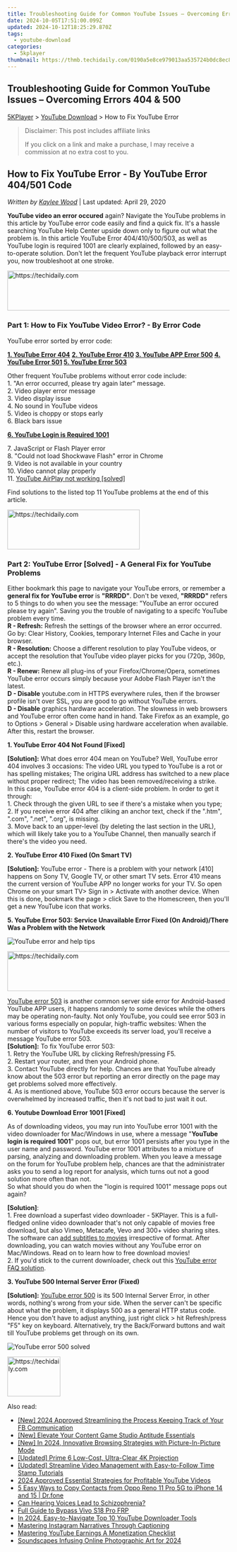 ```yaml
---
title: Troubleshooting Guide for Common YouTube Issues – Overcoming Errors 404 & 500
date: 2024-10-05T17:51:00.099Z
updated: 2024-10-12T18:25:29.870Z
tags:
  - youtube-download
categories:
  - 5kplayer
thumbnail: https://thmb.techidaily.com/0190a5e8ce979013aa535724b0dc8ec8d018ff0f571a11067b3efc6f1f0245eb.jpg
---
```


## Troubleshooting Guide for Common YouTube Issues – Overcoming Errors 404 & 500

[5KPlayer](https://tools.techidaily.com/5kplayer/products/) \> [YouTube Download](https://tools.techidaily.com/5kplayer/youtube-download/) \> How to Fix YouTube Error

>  Disclaimer: This post includes affiliate links
>
>  If you click on a link and make a purchase, I may receive a commission at no extra cost to you.
>

## How to Fix YouTube Error - By YouTube Error 404/501 Code

 _Written by [Kaylee Wood](https://www.quora.com/profile/Amanda-Hu-21)_ | Last updated: April 29, 2020 

**YouTube video an error occured** again? Navigate the YouTube problems in this article by YouTube error code easily and find a quick fix. It's a hassle searching YouTube Help Center upside down only to figure out what the problem is. In this article YouTube Error 404/410/500/503, as well as YouTube login is required 1001 are clearly explained, followed by an easy-to-operate solution. Don't let the frequent YouTube playback error interrupt you, now troubleshoot at one stroke. 

<!-- affiliate ads begin -->
<a href="https://ephamedtechinc.pxf.io/c/5597632/2137211/26400" target="_top" id="2137211">
  <img src="//a.impactradius-go.com/display-ad/26400-2137211" border="0" alt="https://techidaily.com" width="728" height="90"/>
</a>
<img height="0" width="0" src="https://ephamedtechinc.pxf.io/i/5597632/2137211/26400" style="position:absolute;visibility:hidden;" border="0" />
<!-- affiliate ads end -->

### Part 1: How to Fix YouTube Video Error? - By Error Code

YouTube error sorted by error code:

[**1\. YouTube Error 404**](https://tools.techidaily.com/5kplayer/youtube-download/) **[2\. YouTube Error 410](https://tools.techidaily.com/5kplayer/youtube-download/) [3\. YouTube APP Error 500](https://tools.techidaily.com/5kplayer/youtube-download/) [4\. YouTube Error 501](https://tools.techidaily.com/5kplayer/youtube-download/) [5\. YouTube Error 503](https://tools.techidaily.com/5kplayer/youtube-download/)**[](https://tools.techidaily.com/5kplayer/youtube-download/) 

Other frequent YouTube problems without error code include:  
1\. "An error occurred, please try again later" message.  
2\. Video player error message  
3\. Video display issue  
4\. No sound in YouTube videos  
5\. Video is choppy or stops early   
6\. Black bars issue

[**6\. YouTube Login is Required 1001**](https://tools.techidaily.com/5kplayer/youtube-download/) 

7\. JavaScript or Flash Player error  
8\. "Could not load Shockwave Flash" error in Chrome  
9\. Video is not available in your country  
10\. Video cannot play properly  
11\. [YouTube AirPlay not working \[solved\]](https://tools.techidaily.com/5kplayer/airplay/)

Find solutions to the listed top 11 YouTube problems at the end of this article.

<!-- affiliate ads begin -->
<a href="https://aligracehair.sjv.io/c/5597632/1886044/19272" target="_top" id="1886044">
  <img src="//a.impactradius-go.com/display-ad/19272-1886044" border="0" alt="https://techidaily.com" width="300" height="90"/>
</a>
<img height="0" width="0" src="https://aligracehair.sjv.io/i/5597632/1886044/19272" style="position:absolute;visibility:hidden;" border="0" />
<!-- affiliate ads end -->

### Part 2: YouTube Error \[Solved\] - A General Fix for YouTube Problems

Either bookmark this page to navigate your YouTube errors, or remember a **general fix for YouTube error** is **"RRRDD"**. Don't be vexed, **"RRRDD"** refers to 5 things to do when you see the message: "YouTube an error occured please try again". Saving you the trouble of navigating to a specifc YouTube problem every time.   
**R - Refresh:** Refresh the settings of the browser where an error occurred. Go by: Clear History, Cookies, temporary Internet Files and Cache in your browser.  
**R - Resolution:** Choose a different resolution to play YouTube videos, or accept the resolution that YouTube video player picks for you (720p, 360p, etc.).  
**R - Renew:** Renew all plug-ins of your Firefox/Chrome/Opera, sometimes YouTube error occurs simply because your Adobe Flash Player isn't the latest.   
**D - Disable** youtube.com in HTTPS everywhere rules, then if the browser profile isn't over SSL, you are good to go without YouTube errors.  
**D - Disable** graphics hardware acceleration. The slowness in web browsers and YouTube error often come hand in hand. Take Firefox as an example, go to Options > General > Disable using hardware acceleration when available. After this, restart the browser.

**1\. YouTube Error 404 Not Found \[Fixed\]**

**\[Solution\]:** What does error 404 mean on YouTube? Well, YouTube error 404 involves 3 occasions: The video URL you typed to YouTube is a rot or has spelling mistakes; The origina URL address has switched to a new place without proper redirect; The video has been removed/receiving a strike.  
In this case, YouTube error 404 is a client-side problem. In order to get it through:  
1\. Check through the given URL to see if there's a mistake when you type;  
2\. If you receive error 404 after cliking an anchor text, check if the ".htm", ".com", ".net", ".org", is missing.  
3\. Move back to an upper-level (by deleting the last section in the URL), which will likely take you to a YouTube Channel, then manually search if there's the video you need.

**2\. YouTube Error 410 Fixed (On Smart TV)**

**\[Solution\]:** YouTube error - There is a problem with your network \[410\] happens on Sony TV, Google TV, or other smart TV sets. Error 410 means the current version of YouTube APP no longer works for your TV. So open Chrome on your smart TV> Sign in > Activate with another device. When this is done, bookmark the page > click Save to the Homescreen, then you'll get a new YouTube icon that works.

**5\. YouTube Error 503: Service Unavailable Error Fixed (On Android)/There Was a Problem with the Network**

![YouTube error and help tips](https://www.5kplayer.com/youtube-download/img/5kp-4k-downloader-error-yxt-081001.jpg) 

<!-- affiliate ads begin -->
<a href="https://appsumo.8odi.net/c/5597632/2123748/7443" target="_top" id="2123748">
  <img src="//a.impactradius-go.com/display-ad/7443-2123748" border="0" alt="https://techidaily.com" width="600" height="90"/>
</a>
<img height="0" width="0" src="https://appsumo.8odi.net/i/5597632/2123748/7443" style="position:absolute;visibility:hidden;" border="0" />
<!-- affiliate ads end -->

[YouTube error 503](https://tools.techidaily.com/5kplayer/youtube-download/) is another common server side error for Android-based YouTube APP users, it happens randomly to some devices while the others may be operating non-faulty. Not only YouTube, you could see error 503 in various forms especially on popular, high-traffic websites: When the number of visitors to YouTube exceeds its server load, you'll receive a message YouTube error 503.  
**\[Solution\]:** To fix YouTube error 503:  
1\. Retry the YouTube URL by clicking Refresh/pressing F5.  
2\. Restart your router, and then your Android phone.  
3\. Contact YouTube directly for help. Chances are that YouTube already know about the 503 error but reporting an error directly on the page may get problems solved more effectively.  
4\. As is mentioned above, YouTube 503 error occurs because the server is overwhelmed by increased traffic, then it's not bad to just wait it out. 

**6\. Youtube Download Error 1001 \[Fixed\]**

As of downloading videos, you may run into YouTube error 1001 with the video downloader for Mac/Windows in use, where a message "**YouTube login is required 1001**" pops out, but error 1001 persists after you type in the user name and password. YouTube error 1001 attributes to a mixture of parsing, analyzing and downloading problem. When you leave a message on the forum for YouTube problem help, chances are that the administrater asks you to send a log report for analysis, which turns out not a good solution more often than not.  
So what should you do when the "login is required 1001" message pops out again?

**\[Solution\]**:  
 1\. Free download a superfast video downloader - 5KPlayer. This is a full-fledged online video downloader that's not only capable of movies free download, but also Vimeo, Metacafe, Vevo and 300+ video sharing sites. The software can [add subtitles to movies](https://tools.techidaily.com/5kplayer/video-music-player/) irrespective of format. After downloading, you can watch movies without any YouTube error on Mac/Windows. Read on to learn how to free download movies!  
2\. If you'd stick to the current downloader, check out this [YouTube error FAQ solution](http://www.dvdvideosoft.com/faq.htm).

**3\. YouTube 500 Internal Server Error (Fixed)**

**\[Solution\]:** [YouTube error 500](https://tools.techidaily.com/5kplayer/youtube-download/) is its 500 Internal Server Error, in other words, nothing's wrong from your side. When the server can't be specific about what the problem, it displays 500 as a general HTTP status code. Hence you don't have to adjust anything, just right click > hit Refresh/press "F5" key on keyboard. Alternatively, try the Back/Forward buttons and wait till YouTube problems get through on its own. 

![YouTube error 500 solved](https://www.5kplayer.com/youtube-download/img/youtube-500.jpg)

<!-- affiliate ads begin -->
<a href="https://aligracehair.sjv.io/c/5597632/2135393/19272" target="_top" id="2135393">
  <img src="//a.impactradius-go.com/display-ad/19272-2135393" border="0" alt="https://techidaily.com" width="120" height="90"/>
</a>
<img height="0" width="0" src="https://aligracehair.sjv.io/i/5597632/2135393/19272" style="position:absolute;visibility:hidden;" border="0" />
<!-- affiliate ads end -->

<ins class="adsbygoogle"
     style="display:block"
     data-ad-format="autorelaxed"
     data-ad-client="ca-pub-7571918770474297"
     data-ad-slot="1223367746"></ins>

<ins class="adsbygoogle"
     style="display:block"
     data-ad-client="ca-pub-7571918770474297"
     data-ad-slot="8358498916"
     data-ad-format="auto"
     data-full-width-responsive="true"></ins>

<span class="atpl-alsoreadstyle">Also read:</span>
<div><ul>
<li><a href="https://video-screen-grab.techidaily.com/new-2024-approved-streamlining-the-process-keeping-track-of-your-fb-communication/"><u>[New] 2024 Approved Streamlining the Process Keeping Track of Your FB Communication</u></a></li>
<li><a href="https://youtube-video-recordings.techidaily.com/new-elevate-your-content-game-studio-aptitude-essentials/"><u>[New] Elevate Your Content Game Studio Aptitude Essentials</u></a></li>
<li><a href="https://vp-tips.techidaily.com/new-in-2024-innovative-browsing-strategies-with-picture-in-picture-mode/"><u>[New] In 2024, Innovative Browsing Strategies with Picture-In-Picture Mode</u></a></li>
<li><a href="https://extra-approaches.techidaily.com/updated-prime-6-low-cost-ultra-clear-4k-projection/"><u>[Updated] Prime 6 Low-Cost, Ultra-Clear 4K Projection</u></a></li>
<li><a href="https://some-approaches.techidaily.com/updated-streamline-video-management-with-easy-to-follow-time-stamp-tutorials/"><u>[Updated] Streamline Video Management with Easy-to-Follow Time Stamp Tutorials</u></a></li>
<li><a href="https://youtube-video-recordings.techidaily.com/2024-approved-essential-strategies-for-profitable-youtube-videos/"><u>2024 Approved Essential Strategies for Profitable YouTube Videos</u></a></li>
<li><a href="https://blog-min.techidaily.com/5-easy-ways-to-copy-contacts-from-oppo-reno-11-pro-5g-to-iphone-14-and-15-drfone-by-drfone-transfer-from-android-transfer-from-android/"><u>5 Easy Ways to Copy Contacts from Oppo Reno 11 Pro 5G to iPhone 14 and 15 | Dr.fone</u></a></li>
<li><a href="https://sound-issues.techidaily.com/can-hearing-voices-lead-to-schizophrenia/"><u>Can Hearing Voices Lead to Schizophrenia?</u></a></li>
<li><a href="https://bypass-frp.techidaily.com/full-guide-to-bypass-vivo-s18-pro-frp-by-drfone-android/"><u>Full Guide to Bypass Vivo S18 Pro FRP</u></a></li>
<li><a href="https://youtube-video-recordings.techidaily.com/in-2024-easy-to-navigate-top-10-youtube-downloader-tools/"><u>In 2024, Easy-to-Navigate Top 10 YouTube Downloader Tools</u></a></li>
<li><a href="https://instagram-video-recordings.techidaily.com/mastering-instagram-narratives-through-captioning/"><u>Mastering Instagram Narratives Through Captioning</u></a></li>
<li><a href="https://youtube-video-recordings.techidaily.com/mastering-youtube-earnings-a-monetization-checklist/"><u>Mastering YouTube Earnings A Monetization Checklist</u></a></li>
<li><a href="https://extra-skills.techidaily.com/soundscapes-infusing-online-photographic-art-for-2024/"><u>Soundscapes Infusing Online Photographic Art for 2024</u></a></li>
</ul></div>

